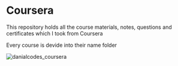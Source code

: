 # Coursera

This repository holds all the course materials, notes, questions and certificates which I took from Coursera

Every course is devide into their name folder

![danialcodes_coursera](https://user-images.githubusercontent.com/73881479/118405727-db931380-b69a-11eb-80d6-f0731142a5ff.png)
